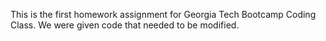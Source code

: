 This is the first homework assignment for Georgia Tech Bootcamp Coding Class. We were given code that needed to be modified. 

